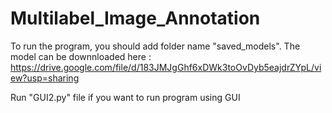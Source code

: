 # Multilabel_Image_Annotation

To run the program, you should add folder name "saved_models". The model can be downnloaded here : https://drive.google.com/file/d/183JMJgGhf6xDWk3toOvDyb5eajdrZYpL/view?usp=sharing

Run "GUI2.py" file if you want to run program using GUI
